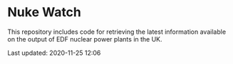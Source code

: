 # Nuke Watch

This repository includes code for retrieving the latest information available on the output of EDF nuclear power plants in the UK.

Last updated: 2020-11-25 12:06